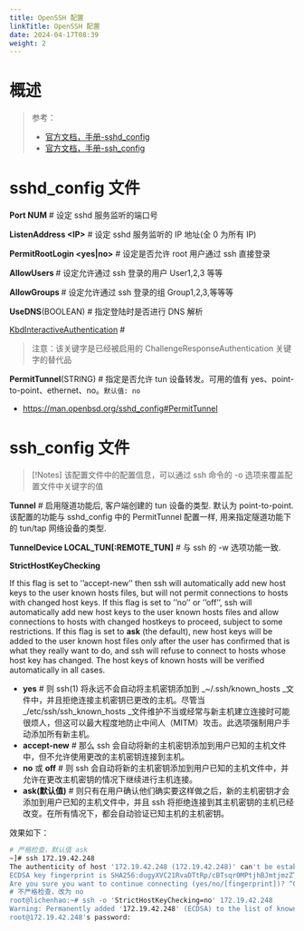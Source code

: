 ```yaml
---
title: OpenSSH 配置
linkTitle: OpenSSH 配置
date: 2024-04-17T08:39
weight: 2
---
```


# 概述

> 参考：
>
> - [官方文档，手册-sshd_config](https://man.openbsd.org/sshd_config)
> - [官方文档，手册-ssh_config](https://man.openbsd.org/ssh_config)

# sshd_config 文件

**Port NUM** # 设定 sshd 服务监听的端口号

**ListenAddress \<IP>** # 设定 sshd 服务监听的 IP 地址(全 0 为所有 IP)

**PermitRootLogin \<yes|no>** # 设定是否允许 root 用户通过 ssh 直接登录

**AllowUsers <User1 User2 User3.......>** # 设定允许通过 ssh 登录的用户 User1,2,3 等等

**AllowGroups <Group1 Group2.........>** # 设定允许通过 ssh 登录的组 Group1,2,3,等等等

**UseDNS**(BOOLEAN) # 指定登陆时是否进行 DNS 解析

[KbdInteractiveAuthentication](https://man.openbsd.org/sshd_config#KbdInteractiveAuthentication) #

> 注意：该关键字是已经被启用的 ChallengeResponseAuthentication 关键字的替代品

**PermitTunnel**(STRING) # 指定是否允许 tun 设备转发。可用的值有 yes、point-to-point、ethernet、no。`默认值: no`

- https://man.openbsd.org/sshd_config#PermitTunnel

# ssh_config 文件

> [!Notes]
> 该配置文件中的配置信息，可以通过 ssh 命令的 -o 选项来覆盖配置文件中关键字的值

**Tunnel** # 启用隧道功能后, 客户端创建的 tun 设备的类型. 默认为 point-to-point. 该配置的功能与 sshd_config 中的 PermitTunnel 配置一样, 用来指定隧道功能下的 tun/tap 网络设备的类型.

**TunnelDevice LOCAL_TUN\[:REMOTE_TUN]** # 与 ssh 的 -w 选项功能一致.

**StrictHostKeyChecking**

If this flag is set to ’’accept-new’’ then ssh will automatically add new host keys to the user known hosts files, but will not permit connections to hosts with changed host keys. If this flag is set to ’’no’’ or ’’off’’, ssh will automatically add new host keys to the user known hosts files and allow connections to hosts with changed hostkeys to proceed, subject to some restrictions. If this flag is set to **ask** (the default), new host keys will be added to the user known host files only after the user has confirmed that is what they really want to do, and ssh will refuse to connect to hosts whose host key has changed. The host keys of known hosts will be verified automatically in all cases.

- **yes** # 则 ssh(1) 将永远不会自动将主机密钥添加到 \_~/.ssh/known_hosts \_文件中，并且拒绝连接主机密钥已更改的主机。尽管当 \_/etc/ssh/ssh_known_hosts \_文件维护不当或经常与新主机建立连接时可能很烦人，但这可以最大程度地防止中间人（MITM）攻击。此选项强制用户手动添加所有新主机。
- **accept-new** # 那么 ssh 会自动将新的主机密钥添加到用户已知的主机文件中，但不允许使用更改的主机密钥连接到主机。
- **no** 或 **off** # 则 ssh 会自动将新的主机密钥添加到用户已知的主机文件中，并允许在更改主机密钥的情况下继续进行主机连接。
- **ask(默认值)** # 则只有在用户确认他们确实要这样做之后，新的主机密钥才会添加到用户已知的主机文件中，并且 ssh 将拒绝连接到其主机密钥的主机已经改变。在所有情况下，都会自动验证已知主机的主机密钥。

效果如下：

```bash
# 严格检查，默认值 ask
~]# ssh 172.19.42.248
The authenticity of host '172.19.42.248 (172.19.42.248)' can't be established.
ECDSA key fingerprint is SHA256:dugyXVC21RvaDTtRp/cBTsqr0MPtjhBJmtjmzZTXljo.
Are you sure you want to continue connecting (yes/no/[fingerprint])? ^C
# 不严格检查，改为 no
root@lichenhao:~# ssh -o 'StrictHostKeyChecking=no' 172.19.42.248
Warning: Permanently added '172.19.42.248' (ECDSA) to the list of known hosts.
root@172.19.42.248's password:
```


